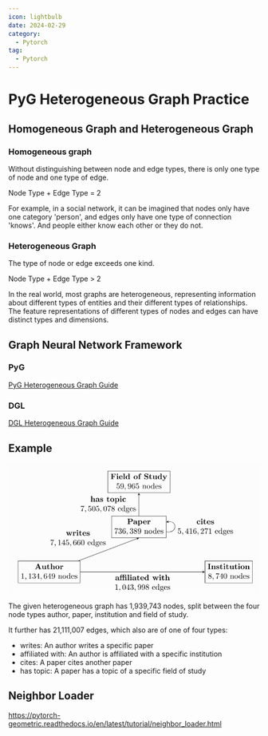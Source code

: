 ```yaml
---
icon: lightbulb
date: 2024-02-29
category:
  - Pytorch
tag:
  - Pytorch
---
```

# PyG Heterogeneous Graph Practice
## Homogeneous Graph and Heterogeneous Graph
### Homogeneous graph
Without distinguishing between node and edge types, there is only one type of node and one type of edge.

Node Type + Edge Type = 2

For example, in a social network, it can be imagined that nodes only have one category 'person', and edges only have one type of connection 'knows'. And people either know each other or they do not.

### Heterogeneous Graph
The type of node or edge exceeds one kind.

Node Type + Edge Type > 2

In the real world, most graphs are heterogeneous, representing information about different types of entities and their different types of relationships. The feature representations of different types of nodes and edges can have distinct types and dimensions.

## Graph Neural Network Framework
### PyG
[PyG Heterogeneous Graph Guide](https://pytorch-geometric.readthedocs.io/en/latest/notes/heterogeneous.html?highlight=Heterogeneous#creating-heterogeneous-gnns)
### DGL
[DGL Heterogeneous Graph Guide](https://docs.dgl.ai/en/1.1.x/guide/graph-heterogeneous.html)

## Example
![Heterogeneous Graph Example](images/hetero_graph_example.png)

The given heterogeneous graph has 1,939,743 nodes, split between the four node types author, paper, institution and field of study. 

It further has 21,111,007 edges, which also are of one of four types:
- writes: An author writes a specific paper
- affiliated with: An author is affiliated with a specific institution
- cites: A paper cites another paper
- has topic: A paper has a topic of a specific field of study

## Neighbor Loader
https://pytorch-geometric.readthedocs.io/en/latest/tutorial/neighbor_loader.html